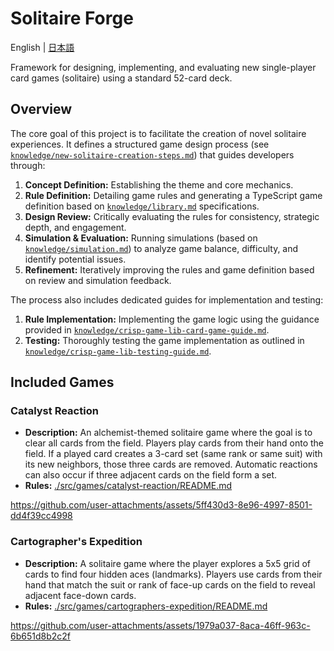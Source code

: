 # Solitaire Forge

English | [日本語](./README_ja.md)

Framework for designing, implementing, and evaluating new single-player card games (solitaire) using a standard 52-card deck.

## Overview

The core goal of this project is to facilitate the creation of novel solitaire experiences. It defines a structured game design process (see [`knowledge/new-solitaire-creation-steps.md`](./knowledge/new-solitaire-creation-steps.md)) that guides developers through:

1.  **Concept Definition:** Establishing the theme and core mechanics.
2.  **Rule Definition:** Detailing game rules and generating a TypeScript game definition based on [`knowledge/library.md`](./knowledge/library.md) specifications.
3.  **Design Review:** Critically evaluating the rules for consistency, strategic depth, and engagement.
4.  **Simulation & Evaluation:** Running simulations (based on [`knowledge/simulation.md`](./knowledge/simulation.md)) to analyze game balance, difficulty, and identify potential issues.
5.  **Refinement:** Iteratively improving the rules and game definition based on review and simulation feedback.

The process also includes dedicated guides for implementation and testing:

1.  **Rule Implementation:** Implementing the game logic using the guidance provided in [`knowledge/crisp-game-lib-card-game-guide.md`](./knowledge/crisp-game-lib-card-game-guide.md).
2.  **Testing:** Thoroughly testing the game implementation as outlined in [`knowledge/crisp-game-lib-testing-guide.md`](./knowledge/crisp-game-lib-testing-guide.md).

## Included Games

### Catalyst Reaction

- **Description:** An alchemist-themed solitaire game where the goal is to clear all cards from the field. Players play cards from their hand onto the field. If a played card creates a 3-card set (same rank or same suit) with its new neighbors, those three cards are removed. Automatic reactions can also occur if three adjacent cards on the field form a set.
- **Rules:** [./src/games/catalyst-reaction/README.md](./src/games/catalyst-reaction/README.md)

https://github.com/user-attachments/assets/5ff430d3-8e96-4997-8501-dd4f39cc4998

### Cartographer's Expedition

- **Description:** A solitaire game where the player explores a 5x5 grid of cards to find four hidden aces (landmarks). Players use cards from their hand that match the suit or rank of face-up cards on the field to reveal adjacent face-down cards.
- **Rules:** [./src/games/cartographers-expedition/README.md](./src/games/cartographers-expedition/README.md)

https://github.com/user-attachments/assets/1979a037-8aca-46ff-963c-6b651d8b2c2f
